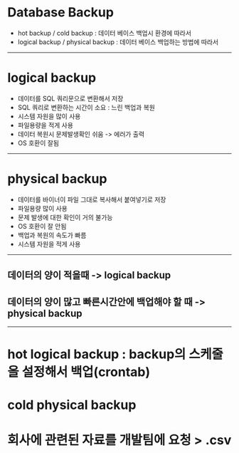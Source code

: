 # Database Backup
- hot backup / cold backup : 데이터 베이스 백업시 환경에 따라서
- logical backup / physical backup : 데이터 베이스 백업하는 방법에 따라서
---
# logical backup 
- 데이터를 SQL 쿼리문으로 변환해서 저장
- SQL 쿼리로 변환하는 시간이 소요 : 느린 백업과 복원
- 시스템 자원을 많이 사용
- 파일용량을 적게 사용
- 데이터 복원시 문제발생확인 쉬움 -> 에러가 출력
- OS 호환이 잘됨
---
# physical backup 
- 데이터를 바이너이 파일 그대로 복사해서 붙여넣기로 저장
- 파일용량 많이 사용
- 문제 발생에 대한 확인이 거의 불가능
- OS 호환이 잘 안됨
- 백업과 복원의 속도가 빠름
- 시스템 자원을 적게 사용
---
## 데이터의 양이 적을때 -> logical backup
## 데이터의 양이 많고 빠른시간안에 백업해야 할 때 -> physical backup
---
# hot logical backup : backup의 스케줄을 설정해서 백업(crontab)
# cold physical backup

# 회사에 관련된 자료를 개발팀에 요청 > .csv
